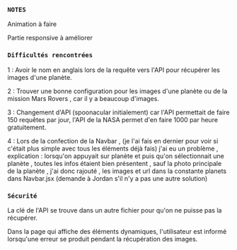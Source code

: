 ### `NOTES`

Animation à faire 

Partie responsive à améliorer

### `Difficultés rencontrées`

1 : Avoir le nom en anglais lors de la requête vers l'API pour récupérer les images d'une planète.

2 : Trouver une bonne configuration pour les images d'une planète ou de la mission Mars Rovers , car il y a beaucoup d'images.

3 : Changement d'API (spoonacular initialement) car l'API permettait de faire 150 requêtes par jour, l'API de la NASA permet d'en faire 1000 par heure gratuitement.

4 : Lors de la confection de la Navbar , (je l'ai fais en dernier pour voir si c'était plus simple avec tous les éléments déjà fais) j'ai eu un problème , explication : lorsqu'on appuyait sur planète et puis qu'on sélectionnait une planète , toutes les infos étaient bien présentent , sauf la photo principale de la planète , j'ai donc rajouté , les images et url dans la constante planets dans Navbar.jsx (demande à Jordan s'il n'y a pas une autre solution)

### `Sécurité`

La clé de l'API se trouve dans un autre fichier pour qu'on ne puisse pas la récupérer.

Dans la page qui affiche des éléments dynamiques, l'utilisateur est informé lorsqu'une erreur se produit pendant la récupération des images.